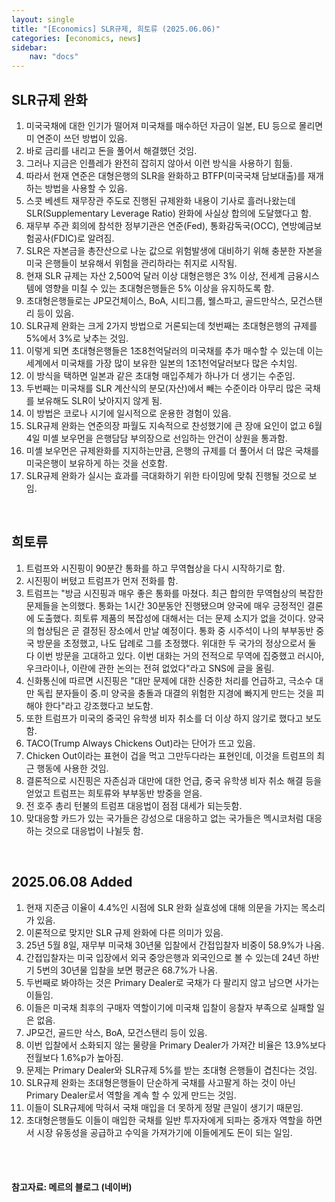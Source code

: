 ```yaml
---
layout: single
title: "[Economics] SLR규제, 희토류 (2025.06.06)"
categories: [economics, news]
sidebar:
    nav: "docs"
---
```


## SLR규제 완화
1. 미국국채에 대한 인기가 떨어져 미국채를 매수하던 자금이 일본, EU 등으로 몰리면 미 연준이 쓰던 방법이 있음.
1. 바로 금리를 내리고 돈을 풀어서 해결했던 것임.
1. 그러나 지금은 인플레가 완전히 잡히지 않아서 이런 방식을 사용하기 힘듦.
1. 따라서 현재 연준은 대형은행의 SLR을 완화하고 BTFP(미국국채 담보대출)를 재개하는 방법을 사용할 수 있음.
1. 스콧 베센트 재무장관 주도로 진행된 규제완화 내용이 기사로 흘러나왔는데 SLR(Supplementary Leverage Ratio) 완화에 사실상 합의에 도달했다고 함.
1. 재무부 주관 회의에 참석한 정부기관은 연준(Fed), 통화감독국(OCC), 연방예금보험공사(FDIC)로 알려짐.
1. SLR은 자본금을 총잔산으로 나눈 값으로 위험발생에 대비하기 위해 충분한 자본을 미국 은행들이 보유해서 위험을 관리하라는 취지로 시작됨.
1. 현재 SLR 규제는 자산 2,500억 달러 이상 대형은행은 3% 이상, 전세계 금융시스템에 영향을 미칠 수 있는 초대형은행들은 5% 이상을 유지하도록 함.
1. 초대형은행들로는 JP모건체이스, BoA, 시티그룹, 웰스파고, 골드만삭스, 모건스탠리 등이 있음.
1. SLR규제 완화는 크게 2가지 방법으로 거론되는데 첫번째는 초대형은행의 규제를 5%에서 3%로 낮추는 것임.
1. 이렇게 되면 초대형은행들은 1조8천억달러의 미국채를 추가 매수할 수 있는데 이는 세계에서 미국채를 가장 많이 보유한 일본의 1조1천억달러보다 많은 수치임.
1. 이 방식을 택하면 일본과 같은 초대형 매입주체가 하나가 더 생기는 수준임.
1. 두번째는 미국채를 SLR 계산식의 분모(자산)에서 빼는 수준이라 아무리 많은 국채를 보유해도 SLR이 낮아지지 않게 됨.
1. 이 방법은 코로나 시기에 일시적으로 운용한 경험이 있음.
1. SLR규제 완화는 연준의장 파월도 지속적으로 찬성했기에 큰 장애 요인이 없고 6월 4일 미셸 보우먼을 은행담담 부의장으로 선임하는 안건이 상원을 통과함.
1. 미셸 보우먼은 규제완화를 지지하는만큼, 은행의 규제를 더 풀어서 더 많은 국채를 미국은행이 보유하게 하는 것을 선호함.
1. SLR규제 완화가 실시는 효과를 극대화하기 위한 타이밍에 맞춰 진행될 것으로 보임.

<br/>

## 희토류
1. 트럼프와 시진핑이 90분간 통화를 하고 무역협상을 다시 시작하기로 함.
1. 시진핑이 버텼고 트럼프가 먼저 전화를 함.
1. 트럼프는 "방금 시진핑과 매우 좋은 통화를 마쳤다. 최근 합의한 무역협상의 복잡한 문제들을 논의했다. 통화는 1시간 30분동안 진행됐으며 양국에 매우 긍정적인 결론에 도출했다. 희토류 제품의 복잡성에 대해서는 더는 문제 소지가 없을 것이다. 양국의 협상팀은 곧 결정된 장소에서 만날 예정이다. 통화 중 시주석이 나의 부부동반 중국 방문을 초정했고, 나도 답례로 그를 초정했다. 위대한 두 국가의 정상으로서 둘 다 이번 방문을 고대하고 있다. 이번 대화는 거의 전적으로 무역에 집중했고 러시아, 우크라이나, 이란에 관한 논의는 전혀 없었다"라고 SNS에 글을 올림.
1. 신화통신에 따르면 시진핑은 "대만 문제에 대한 신중한 처리를 언급하고, 극소수 대만 독립 분자들이 중.미 양국을 충돌과 대결의 위험한 지경에 빠지게 만드는 것을 피해야 한다"라고 강조했다고 보도함.
1. 또한 트럼프가 미국의 중국인 유학생 비자 취소를 더 이상 하지 않기로 했다고 보도함.
1. TACO(Trump Always Chickens Out)라는 단어가 뜨고 있음.
1. Chicken Out이라는 표현이 겁을 먹고 그만두다라는 표현인데, 이것을 트럼프의 최근 행동에 사용한 것임.
1. 결론적으로 시진핑은 자존심과 대만에 대한 언급, 중국 유학생 비자 취소 해결 등을 얻었고 트럼프는 희토류와 부부동반 방중을 얻음.
1. 전 호주 총리 턴불의 트럼프 대응법이 점점 대세가 되는듯함.
1. 맞대응할 카드가 있는 국가들은 강성으로 대응하고 없는 국가들은 멕시코처럼 대응하는 것으로 대응법이 나뉠듯 함.

<br/>

## 2025.06.08 Added
1. 현재 지준금 이율이 4.4%인 시점에 SLR 완화 실효성에 대해 의문을 가지는 목소리가 있음.
1. 이론적으로 맞지만 SLR 규제 완화에 다른 의미가 있음.
1. 25년 5월 8일, 재무부 미국채 30년물 입찰에서 간접입찰자 비중이 58.9%가 나옴.
1. 간접입찰자는 미국 입장에서 외국 중앙은행과 외국인으로 볼 수 있는데 24년 하반기 5번의 30년물 입찰을 보면 평균은 68.7%가 나옴.
1. 두번째로 봐야하는 것은 Primary Dealer로 국채가 다 팔리지 않고 남으면 사가는 이들임.
1. 이들은 미국채 최후의 구매자 역할이기에 미국채 입찰이 응찰자 부족으로 실패할 일은 없음.
1. JP모건, 골드만 삭스, BoA, 모건스탠리 등이 있음.
1. 이번 입찰에서 소화되지 않는 물량을 Primary Dealer가 가져간 비율은 13.9%보다 전월보다 1.6%p가 높아짐.
1. 문제는 Primary Dealer와 SLR규제 5%를 받는 초대형 은행들이 겹친다는 것임.
1. SLR규제 완화는 초대형은행들이 단순하게 국채를 사고팔게 하는 것이 아닌 Primary Dealer로서 역할을 계속 할 수 있게 만드는 것임.
1. 이들이 SLR규제에 막혀서 국채 매입을 더 못하게 정말 큰일이 생기기 때문임.
1. 초대형은행들도 이들이 매입한 국채를 일반 투자자에게 되파는 중개자 역할을 하면서 시장 유동성을 공급하고 수익을 가져가기에 이들에게도 돈이 되는 일임.


<br/>
<br/>

#### 참고자료: 메르의 블로그 (네이버)
